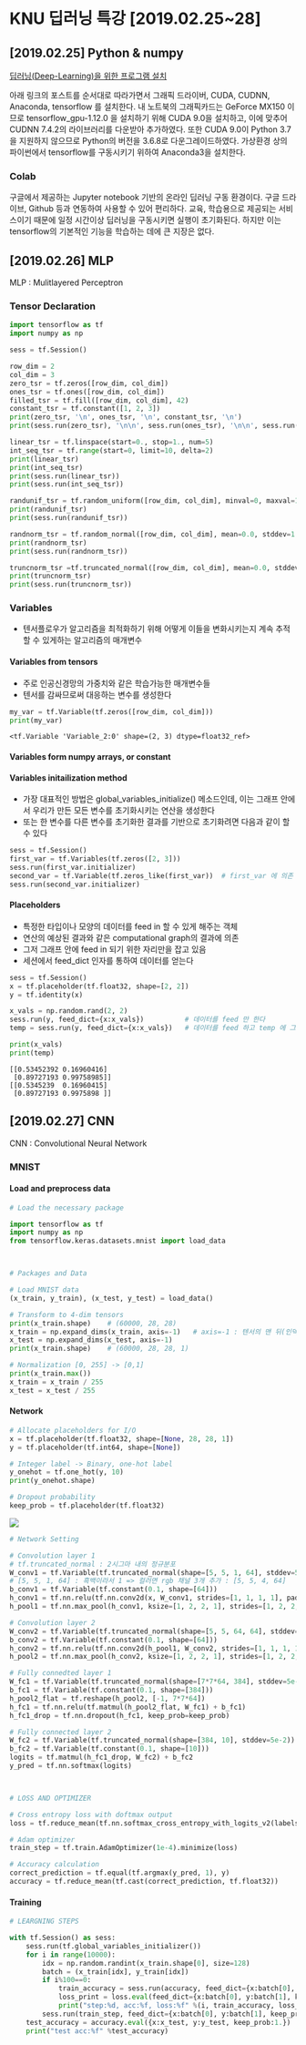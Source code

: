 # KNU 딥러닝 특강 [2019.02.25~28]

## [2019.02.25] Python & numpy

[딥러닝(Deep-Learning)을 위한 프로그램 설치](https://m.post.naver.com/my/series/detail.nhn?memberNo=8098532&seriesNo=459452&prevVolumeNo=15102526)

아래 링크의 포스트를 순서대로 따라가면서 그래픽 드라이버, CUDA, CUDNN, Anaconda, tensorflow 를 설치한다.
내 노트북의 그래픽카드는 GeForce MX150 이므로 tensorflow_gpu-1.12.0 을 설치하기 위해 CUDA 9.0을 설치하고, 이에 맞추어 CUDNN 7.4.2의 라이브러리를 다운받아 추가하였다.
또한 CUDA 9.0이 Python 3.7을 지원하지 않으므로 Python의 버전을 3.6.8로 다운그레이드하였다.
가상환경 상의 파이썬에서 tensorflow를 구동시키기 위하여 Anaconda3을 설치한다.


### Colab
구글에서 제공하는 Jupyter notebook 기반의 온라인 딥러닝 구동 환경이다. 구글 드라이브, Github 등과 연동하여 사용할 수 있어 편리하다.
교육, 학습용으로 제공되는 서비스이기 때문에 일정 시간이상 딥러닝을 구동시키면 실행이 초기화된다.
하지만 이는 tensorflow의 기본적인 기능을 학습하는 데에 큰 지장은 없다.




## [2019.02.26] MLP

MLP : Mulitlayered Perceptron
### Tensor Declaration
```python
import tensorflow as tf
import numpy as np

sess = tf.Session()

row_dim = 2
col_dim = 3
zero_tsr = tf.zeros([row_dim, col_dim])
ones_tsr = tf.ones([row_dim, col_dim])
filled_tsr = tf.fill([row_dim, col_dim], 42)
constant_tsr = tf.constant([1, 2, 3])
print(zero_tsr, '\n', ones_tsr, '\n', constant_tsr, '\n')
print(sess.run(zero_tsr), '\n\n', sess.run(ones_tsr), '\n\n', sess.run(filled_tsr), '\n\n', sess.run(constant_tsr))

linear_tsr = tf.linspace(start=0., stop=1., num=5)
int_seq_tsr = tf.range(start=0, limit=10, delta=2)
print(linear_tsr)
print(int_seq_tsr)
print(sess.run(linear_tsr))
print(sess.run(int_seq_tsr))

randunif_tsr = tf.random_uniform([row_dim, col_dim], minval=0, maxval=1)
print(randunif_tsr) 
print(sess.run(randunif_tsr))

randnorm_tsr = tf.random_normal([row_dim, col_dim], mean=0.0, stddev=1.0)
print(randnorm_tsr)
print(sess.run(randnorm_tsr))

truncnorm_tsr =tf.truncated_normal([row_dim, col_dim], mean=0.0, stddev=1.0)
print(truncnorm_tsr)
print(sess.run(truncnorm_tsr))
```
### Variables
* 텐서플로우가 알고리즘을 최적화하기 위해 어떻게 이들을 변화시키는지 계속 추적할 수 있게하는 알고리즘의 매개변수

#### Variables from tensors
* 주로 인공신경망의 가중치와 같은 학습가능한 매개변수들
* 텐서를 감싸므로써 대응하는 변수를 생성한다
```python
my_var = tf.Variable(tf.zeros([row_dim, col_dim]))
print(my_var)
```
```
<tf.Variable 'Variable_2:0' shape=(2, 3) dtype=float32_ref>
```

#### Variables form numpy arrays, or constant

#### Variables initailization method
* 가장 대표적인 방법은 global_variables_initialize() 메소드인데, 이는 그래프 안에서 우리가 만든 모든 변수를 초기화시키는 연산을 생성한다
* 또는 한 변수를 다른 변수를 초기화한 결과를 기반으로 초기화려면 다음과 같이 할 수 있다
```python
sess = tf.Session()
first_var = tf.Variables(tf.zeros([2, 3]))
sess.run(first_var.initializer)
second_var = tf.Variable(tf.zeros_like(first_var))  # first_var 에 의존
sess.run(second_var.initializer)
```

#### Placeholders
* 특정한 타입이나 모양의 데이터를 feed in 할 수 있게 해주는 객체
* 연산의 예상된 결과와 같은 computational graph의 결과에 의존
* 그저 그래프 안에 feed in 되기 위한 자리만을 잡고 있음
* 세션에서 feed_dict 인자를 통하여 데이터를 얻는다

```python
sess = tf.Session()
x = tf.placeholder(tf.float32, shape=[2, 2])
y = tf.identity(x)

x_vals = np.random.rand(2, 2)
sess.run(y, feed_dict={x:x_vals})          # 데이터를 feed 만 한다
temp = sess.run(y, feed_dict={x:x_vals})   # 데이터를 feed 하고 temp 에 그 값을 저장한다

print(x_vals)
print(temp)
```
```
[[0.53452392 0.16960416]
 [0.89727193 0.99758985]]
[[0.5345239  0.16960415]
 [0.89727193 0.9975898 ]]
 ```

## [2019.02.27] CNN

CNN : Convolutional Neural Network

### MNIST 
#### Load and preprocess data

```python
# Load the necessary package

import tensorflow as tf
import numpy as np
from tensorflow.keras.datasets.mnist import load_data



# Packages and Data

# Load MNIST data
(x_train, y_train), (x_test, y_test) = load_data()

# Transform to 4-dim tensors
print(x_train.shape)    # (60000, 28, 28)
x_train = np.expand_dims(x_train, axis=-1)   # axis=-1 : 텐서의 맨 뒤(인덱스:-1)를 expand
x_test = np.expand_dims(x_test, axis=-1)
print(x_train.shape)    # (60000, 28, 28, 1)

# Normalization [0, 255] -> [0,1]
print(x_train.max())
x_train = x_train / 255
x_test = x_test / 255
```
#### Network

```python
# Allocate placeholders for I/O
x = tf.placeholder(tf.float32, shape=[None, 28, 28, 1])
y = tf.placeholder(tf.int64, shape=[None])

# Integer label -> Binary, one-hot label
y_onehot = tf.one_hot(y, 10)
print(y_onehot.shape)

# Dropout probability
keep_prob = tf.placeholder(tf.float32)
```

![](images/MNIST_CNN.png)

```python
# Network Setting

# Convolution layer 1
# tf.truncated_normal : 2시그마 내의 정규분포
W_conv1 = tf.Variable(tf.truncated_normal(shape=[5, 5, 1, 64], stddev=5e-2)) 
# [5, 5, 1, 64] : 흑백이라서 1 => 컬러면 rgb 채널 3개 추가 : [5, 5, 4, 64]
b_conv1 = tf.Variable(tf.constant(0.1, shape=[64]))
h_conv1 = tf.nn.relu(tf.nn.conv2d(x, W_conv1, strides=[1, 1, 1, 1], padding='SAME') + b_conv1)
h_pool1 = tf.nn.max_pool(h_conv1, ksize=[1, 2, 2, 1], strides=[1, 2, 2, 1], padding='SAME')

# Convolution layer 2
W_conv2 = tf.Variable(tf.truncated_normal(shape=[5, 5, 64, 64], stddev=5e-2))
b_conv2 = tf.Variable(tf.constant(0.1, shape=[64]))
h_conv2 = tf.nn.relu(tf.nn.conv2d(h_pool1, W_conv2, strides=[1, 1, 1, 1], padding='SAME') + b_conv2)
h_pool2 = tf.nn.max_pool(h_conv2, ksize=[1, 2, 2, 1], strides=[1, 2, 2, 1], padding='SAME')

# Fully connedted layer 1
W_fc1 = tf.Variable(tf.truncated_normal(shape=[7*7*64, 384], stddev=5e-2))
b_fc1 = tf.Variable(tf.constant(0.1, shape=[384]))
h_pool2_flat = tf.reshape(h_pool2, [-1, 7*7*64])
h_fc1 = tf.nn.relu(tf.matmul(h_pool2_flat, W_fc1) + b_fc1)
h_fc1_drop = tf.nn.dropout(h_fc1, keep_prob=keep_prob)

# Fully connected layer 2
W_fc2 = tf.Variable(tf.truncated_normal(shape=[384, 10], stddev=5e-2))
b_fc2 = tf.Variable(tf.constant(0.1, shape=[10]))
logits = tf.matmul(h_fc1_drop, W_fc2) + b_fc2
y_pred = tf.nn.softmax(logits)



# LOSS AND OPTIMIZER

# Cross entropy loss with doftmax output
loss = tf.reduce_mean(tf.nn.softmax_cross_entropy_with_logits_v2(labels=y_onehot, logits=logits))

# Adam optimizer
train_step = tf.train.AdamOptimizer(1e-4).minimize(loss)

# Accuracy calculation
correct_prediction = tf.equal(tf.argmax(y_pred, 1), y)
accuracy = tf.reduce_mean(tf.cast(correct_prediction, tf.float32))

```
#### Training
```python
# LEARGNING STEPS

with tf.Session() as sess:
    sess.run(tf.global_variables_initializer())
    for i in range(10000):
        idx = np.random.randint(x_train.shape[0], size=128)
        batch = (x_train[idx], y_train[idx])
        if i%100==0:
            train_accuracy = sess.run(accuracy, feed_dict={x:batch[0], y:batch[1], keep_prob:1.})
            loss_print = loss.eval(feed_dict={x:batch[0], y:batch[1], keep_prob:1.})
            print("step:%d, acc:%f, loss:%f" %(i, train_accuracy, loss_print))
        sess.run(train_step, feed_dict={x:batch[0], y:batch[1], keep_prob:0.5})
    test_accuracy = accuracy.eval({x:x_test, y:y_test, keep_prob:1.})
    print("test acc:%f" %test_accuracy)
```






